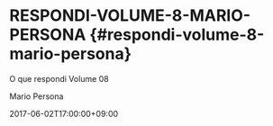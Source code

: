 # RESPONDI-VOLUME-8-MARIO-PERSONA {#respondi-volume-8-mario-persona}

O que respondi Volume 08

Mario Persona

2017-06-02T17:00:00+09:00